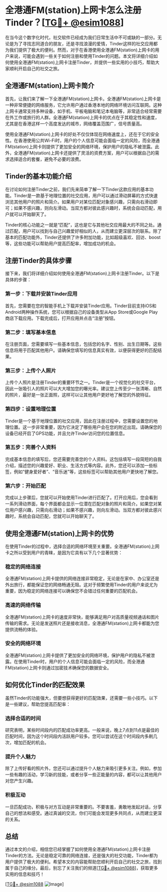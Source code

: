 # 全港通FM(station)上网卡怎么注册Tinder？[[TG💪+ @esim1088](https://t.me/s/esim1088)]

在当今这个数字化时代，社交软件已经成为我们日常生活中不可或缺的一部分。无论是为了寻找志同道合的朋友，还是寻找浪漫的爱情，Tinder这样的社交应用都为我们提供了极大的便利。然而，对于在香港使用全港通FM(station)上网卡的用户来说，可能会遇到一些关于如何注册和使用Tinder的问题。本文将详细介绍如何使用全港通FM(station)上网卡注册Tinder，并提供一些实用的小技巧，帮助大家顺利开启自己的社交之旅。

## 全港通FM(station)上网卡简介

首先，让我们来了解一下全港通FM(station)上网卡。全港通FM(station)上网卡是一种非常便捷的网络服务，它允许用户通过香港本地的网络环境访问互联网。这种上网卡通常支持多种设备，如手机、平板电脑和笔记本电脑等，非常适合经常需要在外工作或旅行的人群。全港通FM(station)上网卡的优点在于其稳定性和速度，尤其是在香港这样一个高度发达的城市，网络覆盖范围广，信号质量高。

使用全港通FM(station)上网卡的好处不仅仅体现在网络速度上，还在于它的安全性。在香港使用公共Wi-Fi时，用户的个人信息可能会面临一定的风险，而全港通FM(station)上网卡则提供了更加安全的网络环境，保护用户的隐私不被泄露。此外，全港通FM(station)上网卡还提供了灵活的资费方案，用户可以根据自己的需求选择适合的套餐，避免不必要的浪费。

## Tinder的基本功能介绍

在讨论如何注册Tinder之前，我们先来简单了解一下Tinder这款应用的基本功能。Tinder是一款基于地理位置的社交应用，用户可以通过滑动屏幕的方式快速浏览其他用户的照片和简介。如果用户对某位匹配对象感兴趣，只需向右滑动即可；如果不感兴趣，则向左滑动。当双方都对彼此感兴趣时，系统会自动匹配，用户就可以开始聊天了。

Tinder的核心功能之一就是“匹配”，这也是它与其他社交应用最大的不同之处。通过匹配，用户可以找到与自己兴趣爱好相似的人，从而建立更深层次的联系。除了基本的匹配功能外，Tinder还提供了许多附加功能，比如超级喜欢、回访、boost等，这些功能可以帮助用户提高匹配率，增加成功的机会。

## 注册Tinder的具体步骤

接下来，我们将详细介绍如何使用全港通FM(station)上网卡注册Tinder。以下是具体的步骤：

### 第一步：下载并安装Tinder应用

首先，您需要在您的智能手机上下载并安装Tinder应用。Tinder目前支持iOS和Android两种操作系统，您可以根据自己的设备类型从App Store或Google Play商店下载应用。下载完成后，打开应用并点击“注册”按钮。

### 第二步：填写基本信息

在注册页面，您需要填写一些基本信息，包括您的名字、性别、出生日期等。这些信息将用于匹配其他用户。请确保您填写的信息真实有效，以便获得更好的匹配结果。

### 第三步：上传个人照片

上传个人照片是注册Tinder的重要环节之一。Tinder是一个视觉化的社交平台，因此一张吸引人的照片可以大大增加您的曝光率。建议您上传至少一张清晰、自然的照片，最好是一张正面照，这样可以让其他用户更好地了解您的外貌特征。

### 第四步：设置地理位置

Tinder是一个基于地理位置的社交应用，因此在注册过程中，您需要设置您的地理位置。这一步非常重要，因为它决定了哪些用户会在您的附近出现。请确保您的设备已经开启了GPS功能，并且允许Tinder访问您的位置信息。

### 第五步：完善个人资料

完成基本信息的填写后，您还需要完善您的个人资料。这包括填写一段简短的自我介绍，描述您的兴趣爱好、职业、生活方式等内容。此外，您还可以添加一些标签，例如“健身爱好者”、“音乐迷”等，这些标签可以帮助其他用户更快地了解您。

### 第六步：开始匹配

完成以上步骤后，您就可以开始使用Tinder进行匹配了。打开应用后，您会看到一系列滑动界面，每个界面都会显示一位潜在匹配对象的照片和简介。如果您对某位用户感兴趣，只需向右滑动；如果不感兴趣，则向左滑动。当双方都对彼此感兴趣时，系统会自动匹配，您就可以开始聊天了。

## 使用全港通FM(station)上网卡的优势

在使用Tinder的过程中，选择合适的网络环境至关重要。全港通FM(station)上网卡之所以受到用户的青睐，是因为它具有以下几个显著优势：

### 稳定的网络连接

全港通FM(station)上网卡提供的网络连接非常稳定，无论是在家中、办公室还是外出旅行，都能保证您的网络畅通无阻。这对于频繁使用Tinder的用户来说尤为重要，因为稳定的网络连接可以确保您不会错过任何重要的匹配机会。

### 高速的网络传输

全港通FM(station)上网卡的速度非常快，能够满足用户对高质量视频通话和图片传输的需求。无论是发送照片还是接收消息，全港通FM(station)上网卡都能为您提供流畅的体验。

### 安全的网络环境

全港通FM(station)上网卡提供了更加安全的网络环境，保护用户的隐私不被泄露。在使用Tinder时，用户的个人信息可能会面临一定的风险，而全港通FM(station)上网卡则通过加密技术确保您的数据安全。

## 如何优化Tinder的匹配效果

虽然Tinder的功能强大，但要想获得更好的匹配效果，还需要一些小技巧。以下是一些建议，帮助您提高匹配率：

### 选择合适的时间

研究表明，某些时间段内的匹配成功率更高。一般来说，晚上7点到11点是最佳的匹配时间，因为这个时间段内活跃用户较多。您可以尝试在这个时间段内多刷几次，增加匹配的机会。

### 提升个人魅力

除了上传好看的照片外，您还可以通过提升个人魅力来吸引更多关注。例如，参加一些有趣的活动，学习新的技能，或者分享一些正能量的内容，都可以让其他用户对您产生兴趣。

### 积极互动

一旦匹配成功，积极与对方互动是非常重要的。不要害羞，勇敢地发起对话，分享自己的想法和感受。通过真诚的交流，你们可能会发现更多共同点，从而建立更深的关系。

## 总结

通过本文的介绍，相信您已经掌握了如何使用全港通FM(station)上网卡注册Tinder的方法。无论是稳定可靠的网络连接，还是强大的社交功能，Tinder都为用户提供了极大的便利。希望本文的内容能帮助您顺利开启自己的社交之旅，找到属于自己的缘分。最后，别忘了关注我们的频道[[TG💪+ @esim1088](https://t.me/s/esim1088)]，获取更多实用的信息和技巧！

[[TG💪+ @esim1088](https://t.me/s/esim1088) ![Image](https://i.postimg.cc/4NQfJmqS/Snipaste-2025-05-13-00-14-12.png)]